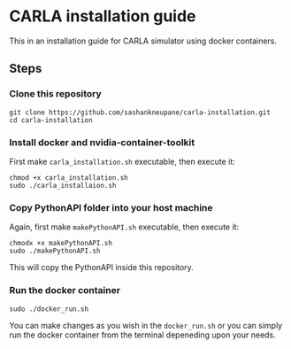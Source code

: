# CARLA installation guide

This in an installation guide for CARLA simulator using docker containers.

## Steps

### Clone this repository

```
git clone https://github.com/sashankneupane/carla-installation.git
cd carla-installation
```

### Install docker and nvidia-container-toolkit
First make `carla_installation.sh` executable, then execute it:
```
chmod +x carla_installation.sh
sudo ./carla_installaion.sh
```

### Copy PythonAPI folder into your host machine
Again, first make `makePythonAPI.sh` executable, then execute it:
```
chmodx +x makePythonAPI.sh
sudo ./makePythonAPI.sh
```
This will copy the PythonAPI inside this repository.

### Run the docker container
```
sudo ./docker_run.sh
```
You can make changes as you wish in the `docker_run.sh` or you can simply run the docker container from the terminal depeneding upon your needs.